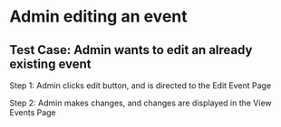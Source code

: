 # Admin editing an event 
## Test Case: Admin wants to edit an already existing event
 Step 1: Admin clicks edit button, and is directed to the Edit Event Page
 
 Step 2: Admin makes changes, and changes are displayed in the View Events Page

